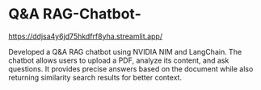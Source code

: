 # Q&A RAG-Chatbot-

https://ddjsa4y6jd75hkdfrf8yha.streamlit.app/

Developed a Q&A RAG chatbot using NVIDIA NIM and LangChain. The chatbot allows users to upload a PDF, analyze its content, and ask questions. It provides precise answers based on the document while also returning similarity search results for better context.
